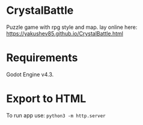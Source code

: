 # CrystalBattle

Puzzle game with rpg style and map. lay online here: https://yakushev85.github.io/CrystalBattle.html

# Requirements

Godot Engine v4.3.

# Export to HTML

To run app use: `python3 -m http.server` 
